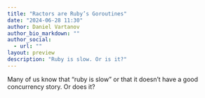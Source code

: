 ```yaml
---
title: "Ractors are Ruby’s Goroutines"
date: "2024-06-28 11:30"
author: Daniel Vartanov
author_bio_markdown: ""
author_social:
  - url: ""
layout: preview
description: "Ruby is slow. Or is it?"
---
```


Many of us know that “ruby is slow” or that it doesn’t have a good concurrency story. Or does it?
